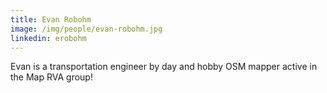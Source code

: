 ```yaml
---
title: Evan Robohm
image: /img/people/evan-robohm.jpg
linkedin: erobohm
---
```

Evan is a transportation engineer by day and hobby OSM mapper active in the Map RVA group!

